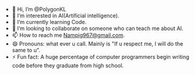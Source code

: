 - 👋 Hi, I’m @PolygonKL
- 👀 I’m interested in AI(Artificial intelligence).
- 🌱 I’m currently learning Code.
- 💞️ I’m looking to collaborate on someone who can teach me about AI.
- 📫 How to reach me Nampig967@gmail.com.
- 😄 Pronouns: what ever u call. Mainly is "If u respect me, I will do the same to u".
- ⚡ Fun fact: A huge percentage of computer programmers begin writing code before they graduate from high school.


